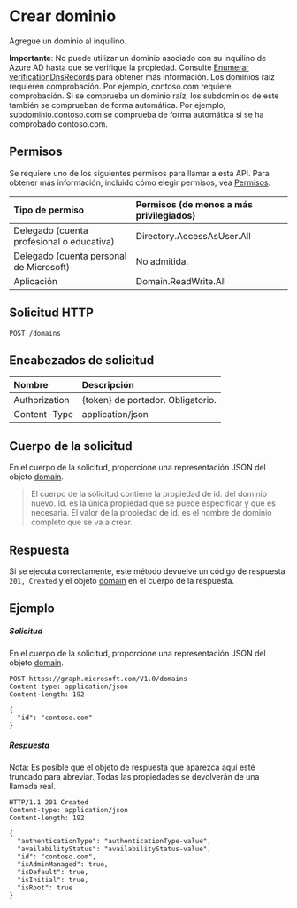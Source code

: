 # <a name="create-domain"></a>Crear dominio

Agregue un dominio al inquilino.

**Importante**: No puede utilizar un dominio asociado con su inquilino de Azure AD hasta que se verifique la propiedad. Consulte [Enumerar verificationDnsRecords](domain_list_verificationdnsrecords.md) para obtener más información. Los dominios raíz requieren comprobación. Por ejemplo, contoso.com requiere comprobación. Si se comprueba un dominio raíz, los subdominios de este también se comprueban de forma automática. Por ejemplo, subdominio.contoso.com se comprueba de forma automática si se ha comprobado contoso.com.

## <a name="permissions"></a>Permisos

Se requiere uno de los siguientes permisos para llamar a esta API. Para obtener más información, incluido cómo elegir permisos, vea [Permisos](../../../concepts/permissions_reference.md).


|Tipo de permiso      | Permisos (de menos a más privilegiados)              |
|:--------------------|:---------------------------------------------------------|
|Delegado (cuenta profesional o educativa) | Directory.AccessAsUser.All    |
|Delegado (cuenta personal de Microsoft) | No admitida.    |
|Aplicación | Domain.ReadWrite.All |

## <a name="http-request"></a>Solicitud HTTP

<!-- { "blockType": "ignored" } -->
```http
POST /domains
```
## <a name="request-headers"></a>Encabezados de solicitud
| Nombre       | Descripción|
|:---------------|:----------|
| Authorization  | {token} de portador. Obligatorio.|
| Content-Type  | application/json |

## <a name="request-body"></a>Cuerpo de la solicitud
En el cuerpo de la solicitud, proporcione una representación JSON del objeto [domain](../resources/domain.md).

> El cuerpo de la solicitud contiene la propiedad de id. del dominio nuevo. Id. es la única propiedad que se puede especificar y que es necesaria. El valor de la propiedad de id. es el nombre de dominio completo que se va a crear.

## <a name="response"></a>Respuesta

Si se ejecuta correctamente, este método devuelve un código de respuesta `201, Created` y el objeto [domain](../resources/domain.md) en el cuerpo de la respuesta.

## <a name="example"></a>Ejemplo
##### <a name="request"></a>Solicitud

En el cuerpo de la solicitud, proporcione una representación JSON del objeto [domain](../resources/domain.md).

<!-- {
  "blockType": "request",
  "id": "create_domain_from_domains"
}-->
```http
POST https://graph.microsoft.com/V1.0/domains
Content-type: application/json
Content-length: 192

{
  "id": "contoso.com"
}
```

##### <a name="response"></a>Respuesta
Nota: Es posible que el objeto de respuesta que aparezca aquí esté truncado para abreviar. Todas las propiedades se devolverán de una llamada real.
<!-- {
  "blockType": "response",
  "truncated": true,
  "@odata.type": "microsoft.graph.domain"
} -->
```http
HTTP/1.1 201 Created
Content-type: application/json
Content-length: 192

{
  "authenticationType": "authenticationType-value",
  "availabilityStatus": "availabilityStatus-value",
  "id": "contoso.com",
  "isAdminManaged": true,
  "isDefault": true,
  "isInitial": true,
  "isRoot": true
}
```

<!-- uuid: 8fcb5dbc-d5aa-4681-8e31-b001d5168d79
2015-10-25 14:57:30 UTC -->
<!-- {
  "type": "#page.annotation",
  "description": "Create domain",
  "keywords": "",
  "section": "documentation",
  "tocPath": ""
}-->